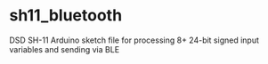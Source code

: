 # sh11_bluetooth
DSD SH-11 Arduino sketch file for processing 8+ 24-bit signed input variables and sending via BLE
